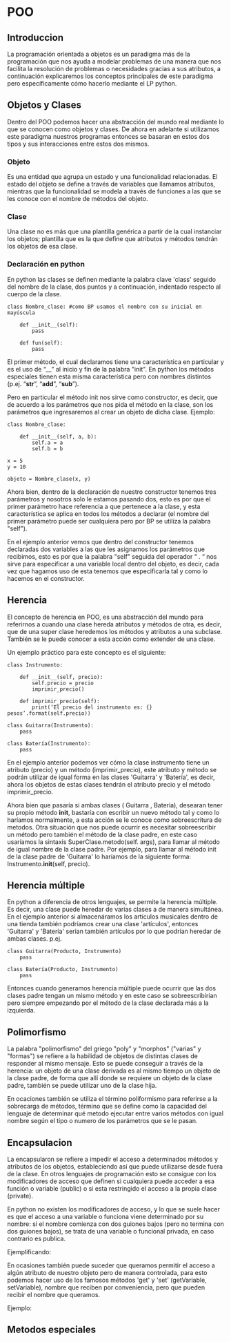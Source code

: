 # POO

## Introduccion
La programación orientada a objetos es un paradigma más de la programación que nos ayuda a modelar problemas de una manera que nos facilita la resolución de problemas o necesidades gracias a sus atributos, a continuación explicaremos los conceptos principales de este paradigma pero específicamente cómo hacerlo mediante el LP python.

## Objetos y Clases
Dentro del POO podemos hacer una abstracción del mundo real mediante lo que se conocen como objetos y clases. De ahora en adelante si utilizamos este paradigma nuestros programas entonces se basaran en estos dos tipos y sus interacciones entre estos dos mismos.

###    Objeto 
Es una entidad que agrupa un estado y una funcionalidad relacionadas. El estado del objeto se define a través de variables que llamamos atributos, mientras que la funcionalidad se modela a través de funciones a las que se les conoce con el nombre de métodos del objeto.  

###    Clase
Una clase no es más que una plantilla genérica a partir de la cual instanciar los objetos; plantilla que es la que define que atributos y métodos tendrán los objetos de esa clase.

###    Declaración en python
En python las clases se definen mediante la palabra clave 'class' seguido del nombre de la clase, dos puntos y a continuación, indentado respecto  al cuerpo de la clase.
 
    class Nombre_clase: #como BP usamos el nombre con su inicial en mayúscula

        def __init__(self):
            pass

        def fun(self):
            pass


El primer método, el cual declaramos tiene una característica en particular y es el uso de “__” al inicio y fin de la palabra "init". 
En python los métodos especiales tienen esta misma característica pero con nombres distintos (p.ej.  “__str__”, “__add__”, “__sub__”).

Pero en particular el método init nos sirve como constructor, es decir, que de acuerdo a los parámetros que nos pida el método en la clase, son los parámetros que ingresaremos al crear un objeto de dicha clase. Ejemplo:

    class Nombre_clase:

        def __init__(self, a, b):
            self.a = a
            self.b = b

    x = 5
    y = 10

    objeto = Nombre_clase(x, y)


Ahora bien, dentro de la declaración de nuestro constructor tenemos tres parámetros y nosotros solo le estamos pasando dos, esto es por que el primer parámetro hace referencia a que pertenece a la clase, y esta característica se aplica en todos los métodos a declarar (el nombre del primer parámetro puede ser cualquiera pero por BP se utiliza la palabra "self").

En el ejemplo anterior vemos que dentro del constructor tenemos declaradas dos variables a las que les asignamos los parámetros que recibimos, esto es por que la palabra "self" seguida del operador “ . “ nos sirve para especificar a una variable local dentro del objeto, es decir, cada vez que hagamos uso de esta tenemos que especificarla tal y como lo hacemos en el constructor.

## Herencia 
 
El concepto de herencia en POO, es una abstracción del mundo para referirnos a cuando una clase hereda atributos y métodos de otra, es decir, que de una super clase heredemos los métodos y atributos a una subclase. También se le puede conocer a esta acción como extender de una clase.

Un ejemplo práctico para este concepto es el siguiente:

    class Instrumento:

        def __init__(self, precio):
            self.precio = precio
            imprimir_precio()

        def imprimir_precio(self):
            print(‘El precio del instrumento es: {} pesos’.format(self.precio))

    class Guitarra(Instrumento):
        pass

    class Batería(Instrumento):
        pass
    
En el ejemplo anterior podemos ver cómo la clase instrumento tiene un atributo (precio) y un método (imprimir_precio), este atributo y método se podrán utilizar de igual forma en las clases 'Guitarra' y 'Batería', es decir, ahora los objetos de estas clases tendrán el atributo precio y el método imprimir_precio.

Ahora bien que pasaría si ambas clases ( Guitarra , Bateria), desearan tener su propio método __init__, bastaría con escribir un nuevo método tal y como lo haríamos normalmente, a esta acción se le conoce como sobreescritura de metodos. Otra situación que nos puede ocurrir es necesitar sobreescribir un método pero también el método de la clase padre, en este caso usaríamos la sintaxis SuperClase.metodo(self. args), para llamar al método de igual nombre de la clase padre. Por ejemplo, para llamar al método init de la clase padre de 'Guitarra' lo haríamos de la siguiente forma: Instrumento.__init__(self, precio).

## Herencia múltiple

En python a diferencia de otros lenguajes, se permite la herencia múltiple. Es decir, una clase puede heredar de varias clases a de manera simultánea. En el ejemplo anterior si almacenáramos los artículos musicales dentro de una tienda también podríamos crear una clase 'artículos', entonces 'Guitarra' y 'Batería' serian también artículos por lo que podrían heredar de ambas clases. p.ej.

    class Guitarra(Producto, Instrumento)
        pass

    class Batería(Producto, Instrumento)
        pass

Entonces cuando generamos herencia múltiple puede ocurrir que las dos clases padre tengan un mismo método y en este caso se sobreescribirian pero siempre empezando por el método de la clase declarada más a la izquierda.

## Polimorfismo

La palabra "polimorfismo" del griego "poly" y "morphos" ("varias" y "formas") se refiere a la habilidad de objetos de distintas clases de responder al mismo mensaje. Esto se puede conseguir a través de la herencia: un objeto de una clase derivada es al mismo tiempo un objeto de la clase padre, de forma que allí donde se requiere un objeto de la clase padre, también se puede utilizar uno de la clase hija.
 
En ocaciones también se utiliza el término poliformismo para referirse a la sobrecarga de métodos, término que se define como la capacidad del lenguaje de determinar qué metodo ejecutar entre varios métodos con igual nombre según el tipo o numero de los parámetros que se le pasan.
 
## Encapsulacion

La encapsularon se refiere a impedir el acceso a determinados métodos y atributos de los objetos, estableciendo así que puede utilizarse desde fuera de la clase. En otros lenguajes de programación esto se consigue con los modificadores de acceso que definen si cualquiera puede acceder a esa función o variable (public) o si esta restringido el acceso a la propia clase (private).

En python no existen los modificadores de acceso, y lo que se suele hacer es que el acceso a una variable o funciona viene determinado por su nombre: si el nombre comienza con dos guiones bajos (pero no termina con dos guiones bajos), se trata de una variable o funcional privada, en caso contrario es publica.

Ejemplificando:

En ocasiones también puede suceder que queramos permitir el acceso a algún atributo de nuestro objeto pero de manera controlada, para esto podemos hacer uso de los famosos métodos 'get' y 'set' (getVariable, setVariable), nombre que reciben por conveniencia, pero que pueden recibir el nombre que queramos. 

Ejemplo:

## Metodos especiales

